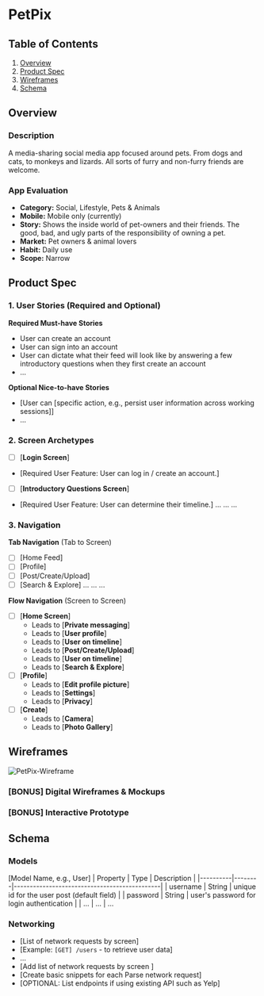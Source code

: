 # PetPix

## Table of Contents

1. [Overview](#Overview)
2. [Product Spec](#Product-Spec)
3. [Wireframes](#Wireframes)
4. [Schema](#Schema)

## Overview

### Description

A media-sharing social media app focused around pets. From dogs and cats, to monkeys and lizards. All sorts of furry and non-furry friends are welcome.

### App Evaluation

- **Category:** Social, Lifestyle, Pets & Animals
- **Mobile:** Mobile only (currently)
- **Story:** Shows the inside world of pet-owners and their friends. The good, bad, and ugly parts of the responsibility of owning a pet.
- **Market:** Pet owners & animal lovers
- **Habit:** Daily use
- **Scope:** Narrow

## Product Spec

### 1. User Stories (Required and Optional)

**Required Must-have Stories**

* User can create an account
* User can sign into an account
* User can dictate what their feed will look like by answering a few introductory questions when they first create an account
* ...

**Optional Nice-to-have Stories**

* [User can [specific action, e.g., persist user information across working sessions]]
* ...

### 2. Screen Archetypes

- [ ] [**Login Screen**]
* [Required User Feature: User can log in / create an account.]
- [ ] [**Introductory Questions Screen**]
* [Required User Feature: User can determine their timeline.]
...
...
...

### 3. Navigation

**Tab Navigation** (Tab to Screen)


- [ ] [Home Feed]
- [ ] [Profile]
- [ ] [Post/Create/Upload]
- [ ] [Search & Explore]
...
...
...

**Flow Navigation** (Screen to Screen)

- [ ] [**Home Screen**]
  * Leads to [**Private messaging**]
  * Leads to [**User profile**]
  * Leads to [**User on timeline**]
  * Leads to [**Post/Create/Upload**]
  * Leads to [**User on timeline**]
  * Leads to [**Search & Explore**] 
- [ ] [**Profile**]
  * Leads to [**Edit profile picture**]
  * Leads to [**Settings**]
  * Leads to [**Privacy**]
- [ ] [**Create**]
  * Leads to [**Camera**]
  * Leads to [**Photo Gallery**]


## Wireframes

![PetPix-Wireframe](https://github.com/MurtajizMehdi/COP4655-Project/assets/90480945/4b197e82-8d38-489f-a74b-868b7887959e)


### [BONUS] Digital Wireframes & Mockups

### [BONUS] Interactive Prototype

## Schema 


### Models

[Model Name, e.g., User]
| Property | Type   | Description                                  |
|----------|--------|----------------------------------------------|
| username | String | unique id for the user post (default field)   |
| password | String | user's password for login authentication      |
| ...      | ...    | ...                          


### Networking

- [List of network requests by screen]
- [Example: `[GET] /users` - to retrieve user data]
- ...
- [Add list of network requests by screen ]
- [Create basic snippets for each Parse network request]
- [OPTIONAL: List endpoints if using existing API such as Yelp]
